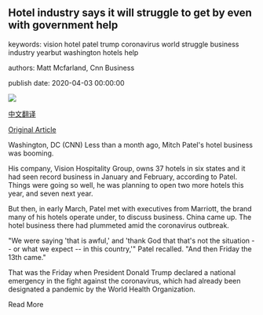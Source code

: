 ## Hotel industry says it will struggle to get by even with government help

keywords: vision hotel patel trump coronavirus world struggle business industry yearbut washington hotels help

authors: Matt Mcfarland, Cnn Business

publish date: 2020-04-03 00:00:00

![](https://cdn.cnn.com/cnnnext/dam/assets/200331144543-jw-marriott-hotel-la-0327-restricted-super-tease.jpg)

[中文翻译](Hotel%20industry%20says%20it%20will%20struggle%20to%20get%20by%20even%20with%20government%20help_zh.md)

[Original Article](https://edition.cnn.com/2020/04/03/economy/hotel-industry-coronavirus/index.html)

Washington, DC (CNN) Less than a month ago, Mitch Patel's hotel business was booming.

His company, Vision Hospitality Group, owns 37 hotels in six states and it had seen record business in January and February, according to Patel. Things were going so well, he was planning to open two more hotels this year, and seven next year.

But then, in early March, Patel met with executives from Marriott, the brand many of his hotels operate under, to discuss business. China came up. The hotel business there had plummeted amid the coronavirus outbreak.

"We were saying 'that is awful,' and 'thank God that that's not the situation -- or what we expect -- in this country,'" Patel recalled. "And then Friday the 13th came."

That was the Friday when President Donald Trump declared a national emergency in the fight against the coronavirus, which had already been designated a pandemic by the World Health Organization.

Read More